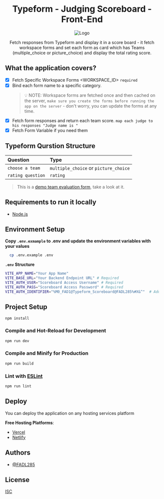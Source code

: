 <div align="center">
    <h1>Typeform - Judging Scoreboard - Front-End</h1>
    <img src="https://user-images.githubusercontent.com/53804570/196001680-ce93ed21-9302-483f-a6f6-9b5ea1ea444f.gif" alt="Logo" />
    <p>Fetch responses from Typeform and display it in a score board - it fetch workspace forms and set each form as card which has Teams (multiple_choice or picture_choice) and display the total rating score.</p>
</div>

## What the application covers?

- [x] Fetch Specific Workspace Forms <WORKSPACE_ID> `required`
- [x] Bind each form name to a specific category.
  > 💡 NOTE: Workspace forms are fetched once and then cached on the server, `make sure you create the forms before running the app on the server` - don't worry, you can update the forms at any time.
- [x] Fetch form responses and return each team score. `map each judge to his responses "Judge name is "`
- [x] Fetch Form Variable if you need them

## Typeform Qurstion Structure

| Question          | Type                                  |
| :---------------- | :------------------------------------ |
| `choose a team`   | `multiple_choice` or `picture_choice` |
| `rating question` | `rating`                              |

> This is a [demo team evaluation form](https://form.typeform.com/to/A9z6bGlu#judge=Mohamed%20Fadl), take a look at it.

## Requirements to run it locally

- [Node.js](https://nodejs.org/en/)

## Environment Setup

**Copy `.env.exmample` to .env and update the environment variables with your values**

```bash
  cp .env.example .env
```

**`.env` Structure**

```bash
VITE_APP_NAME="Your App Name"
VITE_BASE_URL="Your Backend Endpoint URL" # Required
VITE_AUTH_USER="Scoreboard Access Username" # Required
VITE_AUTH_PASS="Scoreboard Access Password" # Required
VITE_AUTH_IDENTIFIER="%M0_FAD1@Typeform_Scoreboard@FADL285%#X&^"  # Add a strong password here or keep it as it is 💁
```

## Project Setup

```sh
npm install
```

### Compile and Hot-Reload for Development

```sh
npm run dev
```

### Compile and Minify for Production

```sh
npm run build
```

### Lint with [ESLint](https://eslint.org/)

```sh
npm run lint
```

## Deploy

You can deploy the application on any hosting services platform

**Free Hosting Platforms**:

- [Vercel](https://vercel.com/)
- [Netlify](https://www.netlify.com/)

## Authors

- [@FADL285](https://www.github.com/FADL285)

## License

[ISC](https://choosealicense.com/licenses/isc/)
